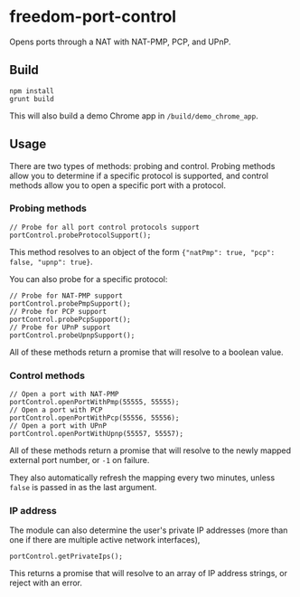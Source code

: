 # freedom-port-control

Opens ports through a NAT with NAT-PMP, PCP, and UPnP.

## Build

```
npm install
grunt build
```

This will also build a demo Chrome app in `/build/demo_chrome_app`.

## Usage

There are two types of methods: probing and control. Probing methods allow you to determine if a specific protocol is supported, and control methods allow you to open a specific port with a protocol.

### Probing methods

```
// Probe for all port control protocols support
portControl.probeProtocolSupport();
```

This method resolves to an object of the form `{"natPmp": true, "pcp": false, "upnp": true}`.

You can also probe for a specific protocol:

```
// Probe for NAT-PMP support
portControl.probePmpSupport();
// Probe for PCP support
portControl.probePcpSupport();
// Probe for UPnP support
portControl.probeUpnpSupport();
```
All of these methods return a promise that will resolve to a boolean value.

### Control methods

```
// Open a port with NAT-PMP
portControl.openPortWithPmp(55555, 55555);
// Open a port with PCP
portControl.openPortWithPcp(55556, 55556);
// Open a port with UPnP
portControl.openPortWithUpnp(55557, 55557);
```

All of these methods return a promise that will resolve to the newly mapped external port number, or `-1` on failure. 

They also automatically refresh the mapping every two minutes, unless `false` is passed in as the last argument.

### IP address

The module can also determine the user's private IP addresses (more than one if there are multiple active network interfaces),

```
portControl.getPrivateIps();
```

This returns a promise that will resolve to an array of IP address strings, or reject with an error.
